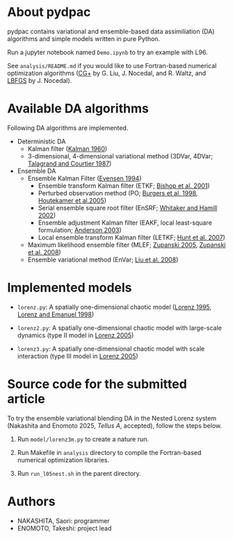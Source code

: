# About pydpac

pydpac contains variational and ensemble-based data assimiliation (DA) algorithms and simple models written in pure Python. 

Run a jupyter notebook named `Demo.ipynb` to try an example with L96.

See `analysis/README.md` if you would like to use Fortran-based numerical optimization algorithms ([CG+](https://users.iems.northwestern.edu/~nocedal/CG+.html) by G. Liu, J. Nocedal, and R. Waltz, and [LBFGS](http://users.iems.northwestern.edu/~nocedal/lbfgs.html) by J. Nocedal).

# Available DA algorithms

Following DA algorithms are implemented.

- Deterministic DA
    * Kalman filter ([Kalman 1960](https://doi.org/10.1115/1.3662552))
    * 3-dimensional, 4-dimensional variational method (3DVar, 4DVar; [Talagrand and Courtier 1987](https://doi.org/10.1002/qj.49711347812))
- Ensemble DA
    * Ensemble Kalman Filter ([Evensen 1994](https://doi.org/10.1029/94JC00572))
        + Ensemble transform Kalman filter (ETKF; [Bishop et al. 2001](https://doi.org/10.1175/1520-0493%282001%29129%3C0420:ASWTET%3E2.0.CO;2))
        + Perturbed observation method (PO; [Burgers et al. 1998](https://doi.org/10.1175/1520-0493%281998%29126%3C1719:ASITEK%3E2.0.CO;2), [Houtekamer et al.2005](https://doi.org/10.1175/MWR-2864.1))
        + Serial ensemble square root filter (EnSRF; [Whitaker and Hamill 2002](https://doi.org/10.1175/1520-0493%282002%29130%3C1913:EDAWPO%3E2.0.CO;2))
        + Ensemble adjustment Kalman filter (EAKF, local least-square formulation; [Anderson 2003](https://doi.org/10.1175/1520-0493%282003%29131<0634:ALLSFF>2.0.CO;2))
        + Local ensemble transform Kalman filter (LETKF; [Hunt et al. 2007](https://doi.org/10.1016/j.physd.2006.11.008))
    * Maximum likelihood ensemble filter (MLEF; [Zupanski 2005](https://doi.org/10.1175/MWR2946.1), [Zupanski et al. 2008](https://doi.org/10.1002/qj.251))
    * Ensemble variational method (EnVar; [Liu et al. 2008](https://doi.org/10.1175/2008MWR2312.1))

# Implemented models

- `lorenz.py`: A spatially one-dimensional chaotic model ([Lorenz 1995](https://www.ecmwf.int/node/10829), [Lorenz and Emanuel 1998](https://doi.org/10.1175/1520-0469%281998%29055<0399:OSFSWO>2.0.CO;2))

- `lorenz2.py`: A spatially one-dimensional chaotic model with large-scale dynamics (type II model in [Lorenz 2005](https://doi.org/10.1175/JAS3430.1))

- `lorenz3.py`: A spatially one-dimensional chaotic model with scale interaction (type III model in [Lorenz 2005](https://doi.org/10.1175/JAS3430.1))

<!---
- `burgers.py`: A spatially one-dimensional advection and diffusion model ([Burgers 1948](https://doi.org/10.1016/S0065-2156%2808%2970100-5))

- `kdvb.py`: A one-dimensional Korteweg&ndash;de Vries&ndash;Burgers (KdVB) model ([Marchant and Smyth 2002](https://doi.org/10.1098/rspa.2001.0868))

- `qgmain.py`: A two-dimensional quasi-geostrophic model ([Sakov and Oke 2008](https://doi.org/10.1111/j.1600-0870.2007.00299.x), [Enomoto and Nakashita 2022 (in Japanese)](https://www.dpri.kyoto-u.ac.jp/nenpo/no65/ronbunB/a65b0p12.pdf))
--->

# Source code for the submitted article

To try the ensemble variational blending DA in the Nested Lorenz system (Nakashita and Enomoto 2025, *Tellus A*, accepted), follow the steps below. 

1. Run `model/lorenz3m.py` to create a nature run.

2. Run Makefile in `analysis` directory to compile the Fortran-based numerical optimization libraries.

3. Run `run_l05nest.sh` in the parent directory.

# Authors

* NAKASHITA, Saori: programmer
* ENOMOTO, Takeshi: project lead

